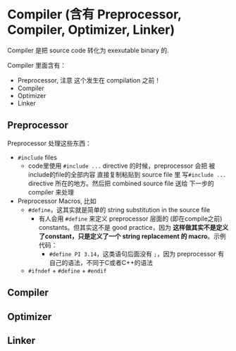 # Compiler (含有 Preprocessor, Compiler, Optimizer, Linker)

Compiler 是把 source code 转化为 exexutable binary 的.

Compiler 里面含有：
* Preprocessor, 注意 这个发生在 compilation 之前！
* Compiler
* Optimizer
* Linker

## Preprocessor
Preprocessor 处理这些东西：
* `#include` files
  * code里使用 `#include ...` directive 的时候，preprocessor 会把 被include的file的全部内容 直接复制粘贴到 source file 里 写`#include ...` directive 所在的地方。然后把 combined source file 送给 下一步的 compiler 来处理
* Preprocessor Macros, 比如
  * `#define`，这其实就是简单的 string substitution in the source file
    * 有人会用 `#define` 来定义 preprocessor 层面的 (即在compile之前) constants。但其实这不是 good practice，因为 **这样做其实不是定义了constant，只是定义了一个 string replacement 的 macro**。示例代码：
      * `#define PI 3.14`，这类语句后面没有 `;`，因为 preprocessor 有自己的语法，不同于C或者C++的语法
  * `#ifndef` + `#define` + `#endif`



## Compiler



## Optimizer



## Linker


